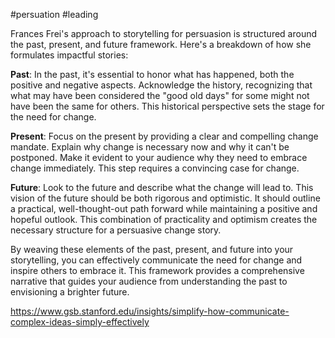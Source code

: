 #persuation #leading

Frances Frei's approach to storytelling for persuasion is structured around the past, present, and future framework. Here's a breakdown of how she formulates impactful stories:

**Past**: In the past, it's essential to honor what has happened, both the positive and negative aspects. Acknowledge the history, recognizing that what may have been considered the "good old days" for some might not have been the same for others. This historical perspective sets the stage for the need for change.

**Present**: Focus on the present by providing a clear and compelling change mandate. Explain why change is necessary now and why it can't be postponed. Make it evident to your audience why they need to embrace change immediately. This step requires a convincing case for change.

**Future**: Look to the future and describe what the change will lead to. This vision of the future should be both rigorous and optimistic. It should outline a practical, well-thought-out path forward while maintaining a positive and hopeful outlook. This combination of practicality and optimism creates the necessary structure for a persuasive change story.

By weaving these elements of the past, present, and future into your storytelling, you can effectively communicate the need for change and inspire others to embrace it. This framework provides a comprehensive narrative that guides your audience from understanding the past to envisioning a brighter future.


https://www.gsb.stanford.edu/insights/simplify-how-communicate-complex-ideas-simply-effectively

